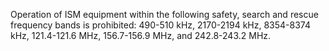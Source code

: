 Operation of ISM equipment within the following safety, search and rescue frequency bands is prohibited: 490-510 kHz, 2170-2194 kHz, 8354-8374 kHz, 121.4-121.6 MHz, 156.7-156.9 MHz, and 242.8-243.2 MHz.

